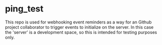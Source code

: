 # ping_test
This repo is used for webhooking event reminders as a way for an Github project collaborator to trigger events to initialize on the server. In this case the 'server' is a development space, so this is intended for testing purposes only.
